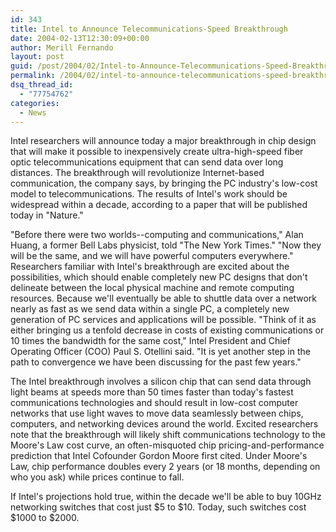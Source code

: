 ```yaml
---
id: 343
title: Intel to Announce Telecommunications-Speed Breakthrough
date: 2004-02-13T12:30:09+00:00
author: Merill Fernando
layout: post
guid: /post/2004/02/Intel-to-Announce-Telecommunications-Speed-Breakthrough.aspx
permalink: /2004/02/intel-to-announce-telecommunications-speed-breakthrough/
dsq_thread_id:
  - "77754762"
categories:
  - News
---
```

<body xmlns="http://www.w3.org/1999/xhtml">
    <div class="Section1">
        <p class="MsoNormal">
            Intel researchers will announce today a major breakthrough in chip design that will
            make it possible to inexpensively create ultra-high-speed fiber optic telecommunications
            equipment that can send data over long distances. The breakthrough will revolutionize
            Internet-based communication, the company says, by bringing the PC industry's low-cost
            model to telecommunications. The results of Intel's work should be widespread within
            a decade, according to a paper that will be published today in "Nature."
        </p>
        <p class="MsoNormal">
            "Before there were two worlds--computing and communications," Alan Huang, a former
            Bell Labs physicist, told "The New York Times." "Now they will be the same, and we
            will have powerful computers everywhere." Researchers familiar with Intel's breakthrough
            are excited about the possibilities, which should enable completely new PC designs
            that don't delineate between the local physical machine and remote computing resources.
            Because we'll eventually be able to shuttle data over a network nearly as fast as
            we send data within a single PC, a completely new generation of PC services and applications
            will be possible. "Think of it as either bringing us a tenfold decrease in costs of
            existing communications or 10 times the bandwidth for the same cost," Intel President
            and Chief Operating Officer (COO) Paul S. Otellini said. "It is yet another step in
            the path to convergence we have been discussing for the past few years."
        </p>
        <p class="MsoNormal">
            The Intel breakthrough involves a silicon chip that can send data through light beams
            at speeds more than 50 times faster than today's fastest communications technologies
            and should result in low-cost computer networks that use light waves to move data
            seamlessly between chips, computers, and networking devices around the world. Excited
            researchers note that the breakthrough will likely shift communications technology
            to the Moore's Law cost curve, an often-misquoted chip pricing-and-performance prediction
            that Intel Cofounder Gordon Moore first cited. Under Moore's Law, chip performance
            doubles every 2 years (or 18 months, depending on who you ask) while prices continue
            to fall.
        </p>
        <p class="MsoNormal">
            If Intel's projections hold true, within the decade we'll be able to buy 10GHz networking
            switches that cost just $5 to $10. Today, such switches cost $1000 to $2000.
        </p>
    </div>
</body>